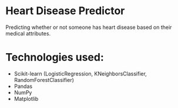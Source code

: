 # Heart Disease Predictor
Predicting whether or not someone has heart disease based on their medical attributes.
# Technologies used:
* Scikit-learn (LogisticRegression, KNeighborsClassifier, RandomForestClassifier)
* Pandas
* NumPy
* Matplotlib
